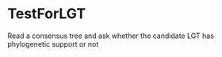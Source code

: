 # TestForLGT
Read a consensus tree and ask whether the candidate LGT has phylogenetic support or not
